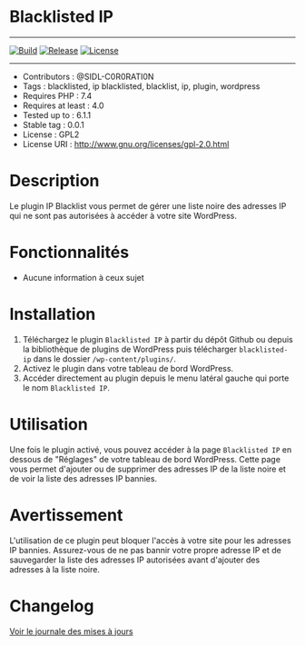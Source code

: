 # Blacklisted IP

***
[![Build](https://img.shields.io/github/package-json/v/SIDL-C0R0RATI0N/BLACKLISTED_IP?style=social)](https://github.com/SIDL-C0R0RATI0N/BLACKLISTED_IP) [![Release](https://img.shields.io/github/v/release/SIDL-C0R0RATI0N/BLACKLISTED_IP?include_prereleases&sort=date&style=social)](https://github.com/SIDL-C0R0RATI0N/BLACKLISTED_IP/releases) [![License](https://img.shields.io/github/license/SIDL-C0R0RATI0N/BLACKLISTED_IP?style=social)](LICENSE.md)
***

- Contributors : @SIDL-C0R0RATI0N
- Tags : blacklisted, ip blacklisted, blacklist, ip, plugin, wordpress
- Requires PHP : 7.4
- Requires at least : 4.0
- Tested up to : 6.1.1
- Stable tag : 0.0.1
- License : GPL2
- License URI : http://www.gnu.org/licenses/gpl-2.0.html

# Description

Le plugin IP Blacklist vous permet de gérer une liste noire des adresses IP qui ne sont pas autorisées à accéder à votre site WordPress.

# Fonctionnalités

* Aucune information à ceux sujet

# Installation

1. Téléchargez le plugin `Blacklisted IP` à partir du dépôt Github ou depuis la bibliothèque de plugins de WordPress puis télécharger
`blacklisted-ip` dans le dossier `/wp-content/plugins/`.
2. Activez le plugin dans votre tableau de bord WordPress.
3. Accéder directement au plugin depuis le menu latéral gauche qui porte le nom `Blacklisted IP`.

# Utilisation

Une fois le plugin activé, vous pouvez accéder à la page `Blacklisted IP` en dessous de "Réglages" de votre tableau de bord WordPress. 
Cette page vous permet d'ajouter ou de supprimer des adresses IP de la liste noire et de voir la liste des adresses IP bannies.

# Avertissement 

L'utilisation de ce plugin peut bloquer l'accès à votre site pour les adresses IP bannies. 
Assurez-vous de ne pas bannir votre propre adresse IP et de sauvegarder la liste des adresses IP autorisées avant d'ajouter des adresses à la liste noire.

# Changelog

<a href="https://github.com/SIDL-C0R0RATI0N/BLACKLISTED_IP/blob/main/CHANGELOG.md"> Voir le journale des mises à jours</a>
